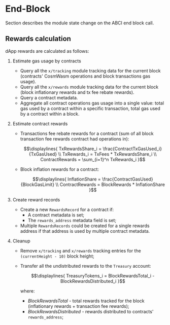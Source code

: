 <!--
order: 4
-->

# End-Block

Section describes the module state change on the ABCI end block call.

## Rewards calculation

dApp rewards are calculated as follows:

1. Estimate gas usage by contracts

   * Query all the `x/tracking` module tracking data for the current block (contracts' CosmWasm operations and block transactions gas usage).
   * Query all the `x/rewards` module tracking data for the current block (block inflationary rewards and tx fee rebate rewards).
   * Query a contract metadata.
   * Aggregate all contract operations gas usage into a single value: total gas used by a contract within a specific transaction, total gas used by a contract within a block.

2. Estimate contract rewards

   * Transactions fee rebate rewards for a contract (sum of all block transaction fee rewards contract had operations in):
     
     $$\displaylines{
     TxRewardsShare_i = \frac{ContractTxGasUsed_i}{TxGasUsed} \\
     TxRewards_i = TxFees * TxRewardsShare_i \\
     ContractRewards = \sum_{i=1}^n TxRewards_i
     }$$

   * Block inflation rewards for a contract:
     
     $$\displaylines{
     InflationShare = \frac{ContractGasUsed}{BlockGasLimit} \\
     ContractRewards = BlockRewards * InflationShare
     }$$

3. Create reward records

   * Create a new `RewardsRecord` for a contract if:
     * A contract metadata is set;
     * The `rewards_address` metadata field is set;
   * Multiple `RewardsRecords` could be created for a single rewards address if that address is used by multiple contract metadata.

4. Cleanup

   * Remove `x/tracking` and `x/rewards` tracking entries for the `(currentHeight - 10)` block height;
   * Transfer all the undistributed rewards to the `Treasury` account:

     $$\displaylines{
     TreasuryTokens_i = BlockRewardsTotal_i - BlockRewardsDistributed_i
     }$$
     
     where:
     * *BlockRewardsTotal* - total rewards tracked for the block (inflationary rewards + transaction fee rewards);
     * *BlockRewardsDistributed* - rewards distributed to contracts' `rewards_address`;
